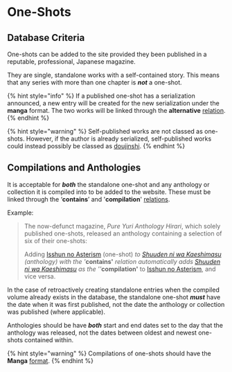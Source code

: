 # One-Shots

## Database Criteria

One-shots can be added to the site provided they been published in a reputable, professional, Japanese magazine.

They are single, standalone works with a self-contained story. This means that any series with more than one chapter is _**not**_ a one-shot.

{% hint style="info" %}
If a published one-shot has a serialization announced, a new entry will be created for the new serialization under the **manga** format. The two works will be linked through the **alternative** [relation](../../submission-form/relations.md).
{% endhint %}

{% hint style="warning" %}
Self-published works are not classed as one-shots. However, if the author is already serialized, self-published works could instead possibly be classed as [doujinshi](doujinshi.md).
{% endhint %}

## Compilations and Anthologies

It is acceptable for _**both**_ the standalone one-shot and any anthology or collection it is compiled into to be added to the website. These must be linked through the ‘**contains**’ and '**compilation**' [relations](../../submission-form/relations.md).

Example:

> The now-defunct magazine, _Pure Yuri Anthology Hirari_, which solely published one-shots, released an anthology containing a selection of six of their one-shots:
>
> Adding [Isshun no Asterism](https://anilist.co/manga/104980) \(one-shot\) _to_ [_Shuuden ni wa Kaeshimasu_](https://anilist.co/manga/85662/Shuuden-ni-wa-Kaeshimasu/) _\(anthology\) with the '_**contains'** _relation automatically adds_ [_Shuuden ni wa Kaeshimasu_](https://anilist.co/manga/85662/Shuuden-ni-wa-Kaeshimasu/) _as the ''_**compilation'** to [Isshun no Asterism](https://anilist.co/manga/104980), and vice versa.

In the case of retroactively creating standalone entries when the compiled volume already exists in the database, the standalone one-shot _**must**_ have the date when it was first published, not the date the anthology or collection was published \(where applicable\).

Anthologies should be have _**both**_ start and end dates set to the day that the anthology was released, not the dates between oldest and newest one-shots contained within.

{% hint style="warning" %}
Compilations of one-shots should have the **Manga** [format](../../submission-form/general/typings/format.md).
{% endhint %}




